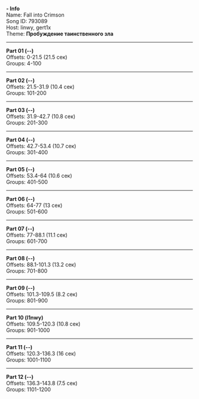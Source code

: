 **- Info**  
Name: Fall into Crimson  
Song ID: 793089  
Host: linwy, gert1x  
Theme: **Пробуждение таинственного зла**  

---------------------------------------------------------------------------------------------------------------------------------

**Part 01 (--)**  
Offsets: 0-21.5 (21.5 сек)  
Groups: 4-100  

---------------------------------------------------------------------------------------------------------------------------------

**Part 02 (--)**  
Offsets: 21.5-31.9 (10.4 сек)  
Groups: 101-200  

---------------------------------------------------------------------------------------------------------------------------------

**Part 03 (--)**  
Offsets: 31.9-42.7 (10.8 сек)  
Groups: 201-300  

---------------------------------------------------------------------------------------------------------------------------------

**Part 04 (--)**  
Offsets: 42.7-53.4 (10.7 сек)  
Groups: 301-400  

---------------------------------------------------------------------------------------------------------------------------------

**Part 05 (--)**  
Offsets: 53.4-64 (10.6 сек)  
Groups: 401-500  

---------------------------------------------------------------------------------------------------------------------------------

**Part 06 (--)**  
Offsets: 64-77 (13 сек)  
Groups: 501-600  

---------------------------------------------------------------------------------------------------------------------------------

**Part 07 (--)**  
Offsets: 77-88.1 (11.1 сек)  
Groups: 601-700  

---------------------------------------------------------------------------------------------------------------------------------

**Part 08 (--)**  
Offsets: 88.1-101.3 (13.2 сек)  
Groups: 701-800  

---------------------------------------------------------------------------------------------------------------------------------

**Part 09 (--)**  
Offsets: 101.3-109.5 (8.2 сек)  
Groups: 801-900  

---------------------------------------------------------------------------------------------------------------------------------

**Part 10 (l1nwy)**  
Offsets: 109.5-120.3 (10.8 сек)  
Groups: 901-1000  

---------------------------------------------------------------------------------------------------------------------------------

**Part 11 (--)**  
Offsets: 120.3-136.3 (16 сек)  
Groups: 1001-1100  

---------------------------------------------------------------------------------------------------------------------------------

**Part 12 (--)**  
Offsets: 136.3-143.8 (7.5 сек)  
Groups: 1101-1200  
